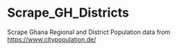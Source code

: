 # Scrape_GH_Districts
Scrape Ghana Regional and District Population data from https://www.citypopulation.de/
